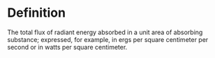 # Definition

The total flux of radiant energy absorbed in a unit area of absorbing
substance; expressed, for example, in ergs per square centimeter per
second or in watts per square centimeter.
